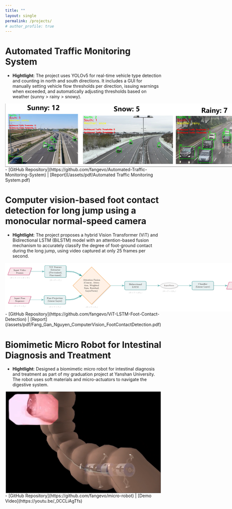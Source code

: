 ```yaml
---
title: ""
layout: single
permalink: /projects/
# author_profile: true
---
```

# Automated Traffic Monitoring System
- **Hightlight**: The project uses YOLOv5 for real-time vehicle type detection and counting in north and south directions. It includes a GUI for manually setting vehicle flow thresholds per direction, issuing warnings when exceeded, and automatically adjusting thresholds based on weather (sunny > rainy > snowy).
<img src="/assets/images/auto-traffic.png" alt="auto-traffic" style="max-width: 800px; height: auto; display: block; margin-left: auto; margin-right: auto;">
- [GitHub Repository](https://github.com/fangevo/Automated-Traffic-Monitoring-System) | [Report](/assets/pdf/Automated Traffic Monitoring System.pdf)


# Computer vision-based foot contact detection for long jump using a monocular normal-speed camera
- **Hightlight**: The project proposes a hybrid Vision Transformer (ViT) and Bidirectional LSTM (BiLSTM) model with an attention-based fusion mechanism to accurately classify the degree of foot-ground contact during the long jump, using video captured at only 25 frames per second.
<img src="/assets/images/vit-lstm-architecture.jpg" alt="vit lstm" style="max-width: 800px; height: auto; display: block; margin-left: auto; margin-right: auto;">
- [GitHub Repository](https://github.com/fangevo/ViT-LSTM-Foot-Contact-Detection) | [Report](/assets/pdf/Fang_Gan_Nguyen_ComputerVision_FootContactDetection.pdf)



# Biomimetic Micro Robot for Intestinal Diagnosis and Treatment
- **Hightlight**: Designed a biomimetic micro robot for intestinal diagnosis and treatment as part of my graduation project at Yanshan University. The robot uses soft materials and micro-actuators to navigate the digestive system.
<img src="/assets/images/micro-robot.png" alt="Micro Robot" style="max-width: 500px; height: auto; display: block; margin-left: auto; margin-right: auto;">
- [GitHub Repository](https://github.com/fangevo/micro-robot) | [Demo Video](https://youtu.be/_0CCLiAgTfs)
